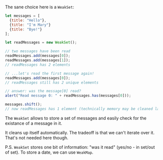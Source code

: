 The sane choice here is a `WeakSet`:

```js
let messages = [
  {title: "Hello"},
  {title: "I'm Mary"}
  {title: "Bye!"} 
];

let readMessages = new WeakSet();

// two messages have been read
readMessages.add(messages[0]);
readMessages.add(messages[1]);
// readMessages has 2 elements

// ...let's read the first message again!
readMessages.add(messages[0]);
// readMessages still has 2 unique elements

// answer: was the message[0] read?
alert("Read message 0: " + readMessages.has(messages[0]));

messages.shift();
// now readMessages has 1 element (technically memory may be cleaned later)
```

The `WeakSet` allows to store a set of messages and easily check for the existance of a message in it.

It cleans up itself automatically. The tradeoff is that we can't iterate over it. That's not needed here though.

P.S. `WeakSet` stores one bit of information: "was it read" (yes/no - in set/out of set). To store a date, we can use `WeakMap`.

